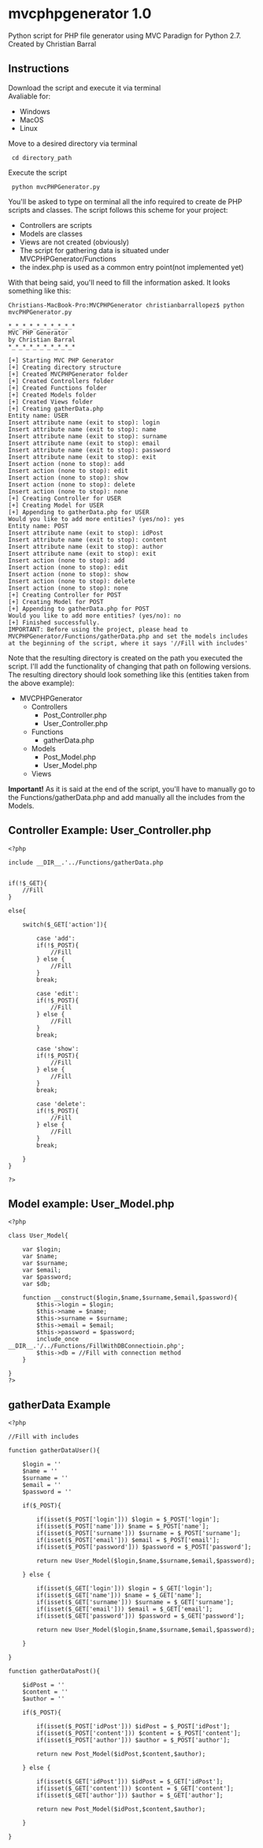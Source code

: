 # mvcphpgenerator 1.0  
Python script for PHP file generator using MVC Paradign for Python 2.7.  
Created by Christian Barral

## Instructions
Download the script and execute it via terminal  
Avaliable for:  
- Windows
- MacOS
- Linux  
  
  
Move to a desired directory via terminal  
```
 cd directory_path  
```
Execute the script  
```
 python mvcPHPGenerator.py
```

You'll be asked to type on terminal all the info required to create de PHP scripts and classes. The script follows this scheme for your project:  
- Controllers are scripts
- Models are classes
- Views are not created (obviously)
- The script for gathering data is situated under MVCPHPGenerator/Functions  
- the index.php is used as a common entry point(not implemented yet)  

With that being said, you'll need to fill the information asked. It looks something like this:
```
Christians-MacBook-Pro:MVCPHPGenerator christianbarrallopez$ python mvcPHPGenerator.py 

*_*_*_*_*_*_*_*_*_*
MVC PHP Generator
by Christian Barral
*_*_*_*_*_*_*_*_*_*

[+] Starting MVC PHP Generator
[+] Creating directory structure
[+] Created MVCPHPGenerator folder
[+] Created Controllers folder
[+] Created Functions folder
[+] Created Models folder
[+] Created Views folder
[+] Creating gatherData.php
Entity name: USER
Insert attribute name (exit to stop): login
Insert attribute name (exit to stop): name
Insert attribute name (exit to stop): surname
Insert attribute name (exit to stop): email
Insert attribute name (exit to stop): password
Insert attribute name (exit to stop): exit
Insert action (none to stop): add
Insert action (none to stop): edit
Insert action (none to stop): show
Insert action (none to stop): delete
Insert action (none to stop): none
[+] Creating Controller for USER
[+] Creating Model for USER
[+] Appending to gatherData.php for USER
Would you like to add more entities? (yes/no): yes
Entity name: POST
Insert attribute name (exit to stop): idPost
Insert attribute name (exit to stop): content
Insert attribute name (exit to stop): author
Insert attribute name (exit to stop): exit
Insert action (none to stop): add
Insert action (none to stop): edit
Insert action (none to stop): show
Insert action (none to stop): delete
Insert action (none to stop): none
[+] Creating Controller for POST
[+] Creating Model for POST
[+] Appending to gatherData.php for POST
Would you like to add more entities? (yes/no): no
[+] Finished successfully.
IMPORTANT: Before using the project, please head to MVCPHPGenerator/Functions/gatherData.php and set the models includes at the beginning of the script, where it says '//Fill with includes'
```

Note that the resulting directory is created on the path you executed the script. I'll add the functionality of changing that path on following versions.  
The resulting directory should look something like this (entities taken from the above example):  
- MVCPHPGenerator
  - Controllers
    - Post_Controller.php
    - User_Controller.php
  - Functions
    - gatherData.php
  - Models
    - Post_Model.php
    - User_Model.php
  - Views  

**Important!** As it is said at the end of the script, you'll have to manually go to the Functions/gatherData.php and add manually all the includes from the Models.

## Controller Example: User_Controller.php   
```
<?php

include __DIR__.'../Functions/gatherData.php


if(!$_GET){
	//Fill
}

else{

	switch($_GET['action']){

		case 'add':
		if(!$_POST){
			//Fill
		} else {
			//Fill
		}
		break;

		case 'edit':
		if(!$_POST){
			//Fill
		} else {
			//Fill
		}
		break;

		case 'show':
		if(!$_POST){
			//Fill
		} else {
			//Fill
		}
		break;

		case 'delete':
		if(!$_POST){
			//Fill
		} else {
			//Fill
		}
		break;

	}
}

?>

```
## Model example: User_Model.php
```
<?php

class User_Model{

	var $login;
	var $name;
	var $surname;
	var $email;
	var $password;
	var $db;

	function __construct($login,$name,$surname,$email,$password){
		$this->login = $login;
		$this->name = $name;
		$this->surname = $surname;
		$this->email = $email;
		$this->password = $password;
		include_once __DIR__.'/../Functions/FillWithDBConnectioin.php';
		$this->db = //Fill with connection method
	}

}
?>

```
## gatherData Example  
```
<?php

//Fill with includes

function gatherDataUser(){

	$login = ''
	$name = ''
	$surname = ''
	$email = ''
	$password = ''

	if($_POST){

		if(isset($_POST['login'])) $login = $_POST['login'];
		if(isset($_POST['name'])) $name = $_POST['name'];
		if(isset($_POST['surname'])) $surname = $_POST['surname'];
		if(isset($_POST['email'])) $email = $_POST['email'];
		if(isset($_POST['password'])) $password = $_POST['password'];

		return new User_Model($login,$name,$surname,$email,$password);

	} else {

		if(isset($_GET['login'])) $login = $_GET['login'];
		if(isset($_GET['name'])) $name = $_GET['name'];
		if(isset($_GET['surname'])) $surname = $_GET['surname'];
		if(isset($_GET['email'])) $email = $_GET['email'];
		if(isset($_GET['password'])) $password = $_GET['password'];

		return new User_Model($login,$name,$surname,$email,$password);

	}

}

function gatherDataPost(){

	$idPost = ''
	$content = ''
	$author = ''

	if($_POST){

		if(isset($_POST['idPost'])) $idPost = $_POST['idPost'];
		if(isset($_POST['content'])) $content = $_POST['content'];
		if(isset($_POST['author'])) $author = $_POST['author'];

		return new Post_Model($idPost,$content,$author);

	} else {

		if(isset($_GET['idPost'])) $idPost = $_GET['idPost'];
		if(isset($_GET['content'])) $content = $_GET['content'];
		if(isset($_GET['author'])) $author = $_GET['author'];

		return new Post_Model($idPost,$content,$author);

	}

}
```
